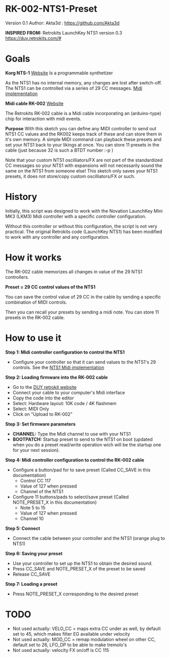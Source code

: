 # RK-002-NTS1-Preset
Version 0.1
Author: Akta3d : https://github.com/Akta3d
  
**INSPIRED FROM:** Retrokits LaunchKey NTS1 version 0.3
https://duy.retrokits.com/#

# Goals
**Korg NTS-1**
[Website](https://www.korg.com/fr/products/dj/nts_1/index.php)
Is a programmable synthetizer

As the NTS1 has no internal memory, any changes are lost after switch-off.
The NTS1 can be controlled via a series of 29 CC messages.
[Midi implementation](https://cdn.korg.com/us/support/download/files/8b4225f3349d609272fcf7ac868212cc.pdf)

**Midi cable RK-002**
[Website](https://www.korg.com/fr/products/dj/nts_1/index.php)

The Retrokits RK-002 cable is a Midi cable incorporating an (arduino-type) chip for interaction with midi events.

**Purpose**
With this sketch you can define any MIDI controller to send out NTS1 CC values and the RK002 keeps track of these and can store them in it's own memory. 
A simple MIDI command can playback these presets and set your NTS1 back to your likings at once. You can store 11 presets in the cable (just because 32 is such a BTDT number :-p )

Note that your custom NTS1 oscilliators/FX are not part of the standardized CC messages so your NTS1 with expansions will not necessarily sound the same on the NTS1 from someone else! This sketch only saves your NTS1 presets, it does not store/copy custom oscilliators/FX or such.
 
# History
Initially, this script was designed to work with the Novation LaunchKey Mini MK3 (LKM3) Midi controller with a specific controller configuration.  

Without this controller or without this configuration, the script is not very practical. The original Retrokits code (LaunchKey NTS1) has been modified to work with any controller and any configuration.

# How it works
The RK-002 cable memorizes all changes in value of the 29 NTS1 controllers.

**Preset = 29 CC control values of the NTS1**

You can save the control value of 29 CC in the cable by sending a specific combination of MIDI controls.

Then you can recall your presets by sending a midi note.
You can store 11 presets in the RK-002 cable.

# How to use it

**Step 1: Midi controller configuration to control the NTS1**
- Configure your controller so that it can send values to the NTS1's 29 controls.
See the [NTS1 Midi implementation](https://cdn.korg.com/us/support/download/files/8b4225f3349d609272fcf7ac868212cc.pdf)

**Step 2: Loading firmware into the RK-002 cable**
- Go to the [DUY retrokit website](https://duy.retrokits.com/coder.php)
- Connect your cable to your computer's Midi interface
- Copy the code into the editor
- Select: Hardware layout: 10K code / 4K flashmem
- Select: MIDI Only
- Click on "Upload to RK-002"

**Step 3: Set firmware parameters**
- **CHANNEL:** Type the Midi channel to use with your NTS1
- **BOOTPATCH:** Startup preset to send to the NTS1 on boot (updated when you do a preset read/write operation wich will be the startup one for your next session).

**Step 4: Midi controller configuration to control the RK-002 cable**
- Configure a button/pad for to save preset (Called CC_SAVE in this documentation) 
  - Control CC 117
  - Value of 127 when pressed
  - Channel of the NTS1
- Configure 11 buttons/pads to select/save preset (Called NOTE_PRESET_X in this documentation)
  - Note 5 to 15
  - Value of 127 when pressed
  - Channel 10

**Step 5: Connect**
- Connect the cable between your controller and the NTS1 (orange plug to NTS1)

**Step 6: Saving your preset**
- Use your controller to set up the NTS1 to obtain the desired sound.
- Press CC_SAVE and NOTE_PRESET_X of the preset to be saved
- Release CC_SAVE

**Step 7: Loading a preset**
- Press NOTE_PRESET_X corresponding to the desired preset

# TODO
- Not used actually: VELO_CC = maps extra CC under as well, by default set to 45, which makes filter EG available under velocity
- Not used actually: MOD_CC = remap modulation wheel on other CC, default set to 26, LFO_DP to be able to make tremolo's
- Not used actually: velocity FX on/off is CC 115